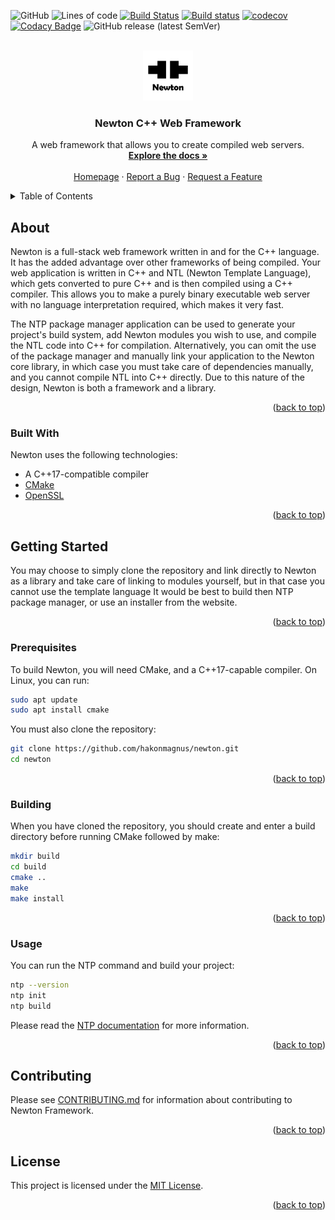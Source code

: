 <div id="top"></div>

![GitHub](https://img.shields.io/github/license/hakonmagnus/newton)
![Lines of code](https://img.shields.io/tokei/lines/github/hakonmagnus/newton)
[![Build Status](https://app.travis-ci.com/hakonmagnus/newton.svg?branch=master)](https://app.travis-ci.com/hakonmagnus/newton)
[![Build status](https://ci.appveyor.com/api/projects/status/tmmgc9107v4xagat/branch/master?svg=true)](https://ci.appveyor.com/project/hakonmagnus/newton/branch/master)
[![codecov](https://codecov.io/gh/hakonmagnus/newton/branch/master/graph/badge.svg?token=2E0YXDS2CX)](https://codecov.io/gh/hakonmagnus/newton)
[![Codacy Badge](https://app.codacy.com/project/badge/Grade/e6736160d42b4a6cac4e5dbaf7050954)](https://www.codacy.com/gh/hakonmagnus/newton/dashboard?utm_source=github.com&amp;utm_medium=referral&amp;utm_content=hakonmagnus/newton&amp;utm_campaign=Badge_Grade)
![GitHub release (latest SemVer)](https://img.shields.io/github/v/release/hakonmagnus/newton)

<br />
<div align="center">
  <a target="_blank" href="https://newtonframework.com">
    <img src="docs/newton.png" alt="Newton C++ Web Framework" width="80" height="80">
  </a>

  <h3 align="center">Newton C++ Web Framework</h3>

  <p align="center">
    A web framework that allows you to create compiled web servers.
    <br />
    <a target="_blank" href="https://newtonframework.com/docs"><strong>Explore the docs »</strong></a>
    <br />
    <br />
    <a target="_blank" href="https://newtonframework.com">Homepage</a>
    ·
    <a target="_blank" href="https://github.com/hakonmagnus/newton/issues">Report a Bug</a>
    ·
    <a target="_blank" href="https://github.com/hakonmagnus/newton/issues">Request a Feature</a>
  </p>
</div>

<details>
  <summary>Table of Contents</summary>
  <ol>
    <li>
      <a href="#about">About</a>
      <ul>
        <li><a href="#built-with">Built With</a></li>
      </ul>
    </li>
    <li>
      <a href="#getting-started">Getting Started</a>
      <ul>
        <li><a href="#prerequisites">Prerequisites</a></li>
        <li><a href="#building">Bulding</a></li>
        <li><a href="#usage">Usage</a></li>
      </ul>
    </li>
    <li><a href="#contributing">Contributing</a></li>
    <li><a href="#license">License</a></li>
    <li><a href="#contact">Contact</a></li>
    <li><a href="#acknowledgments">Acknowledgments</a></li>
  </ol>
</details>

## About

Newton is a full-stack web framework written in and for the C++ language. It has the added
advantage over other frameworks of being compiled. Your web application is written in C++
and NTL (Newton Template Language), which gets converted to pure C++ and is then compiled
using a C++ compiler. This allows you to make a purely binary executable web server with
no language interpretation required, which makes it very fast.

The NTP package manager application can be used to generate your project's build system,
add Newton modules you wish to use, and compile the NTL code into C++ for compilation.
Alternatively, you can omit the use of the package manager and manually link your application
to the Newton core library, in which case you must take care of dependencies manually, and you
cannot compile NTL into C++ directly. Due to this nature of the design, Newton is both a framework
and a library.

<p align="right">(<a href="#top">back to top</a>)</p>

### Built With

Newton uses the following technologies:

 * A C++17-compatible compiler
 * [CMake](https://cmake.org/)
 * [OpenSSL](https://www.openssl.org/)

<p align="right">(<a href="#top">back to top</a>)</p>

## Getting Started

You may choose to simply clone the repository and link directly to Newton as a library and
take care of linking to modules yourself, but in that case you cannot use the template language
It would be best to build then NTP package manager, or use an installer from the website.

<p align="right">(<a href="#top">back to top</a>)</p>

### Prerequisites

To build Newton, you will need CMake, and a C++17-capable compiler. On Linux, you can run:

```sh
sudo apt update
sudo apt install cmake
```

You must also clone the repository:

```sh
git clone https://github.com/hakonmagnus/newton.git
cd newton
```

<p align="right">(<a href="#top">back to top</a>)</p>

### Building

When you have cloned the repository, you should create and enter a build directory
before running CMake followed by make:

```sh
mkdir build
cd build
cmake ..
make
make install
```

<p align="right">(<a href="#top">back to top</a>)</p>

### Usage

You can run the NTP command and build your project:

```sh
ntp --version
ntp init
ntp build
```

Please read the [NTP documentation](https://newtonframework.com/docs/ntp) for more information.

<p align="right">(<a href="#top">back to top</a>)</p>

## Contributing

Please see [CONTRIBUTING.md](./CONTRIBUTING.md) for information about contributing to Newton
Framework.

<p align="right">(<a href="#top">back to top</a>)</p>

## License

This project is licensed under the [MIT License](./LICENSE).

<p align="right">(<a href="#top">back to top</a>)</p>
